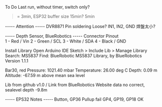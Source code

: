 To Do
Last run, without timer, switch only?
>= 3min, ESP32 buffer size 15min? 5min


----- Attention -----
DVR8871 Pin soldering Loose?
IN1, IN2, GND
焊盤太小?


----- Depth Sensor, BlueRobotics -----
Connector Pinout	
1 - Red / Vin
2 - Green / SCL
3 - White / SDA
4 - Black / GND

Install Library
Open Arduino IDE
Sketch > Include Lib > Manage Library
Search: MS5837
Find: BlueRobotic MS5837 Library, by BlueRobotics
Version 1.1.1

Bar30, red
Pressure: 1021.40 mbar
Temperature: 26.00 deg C
Depth: 0.09 m
Altitude: -67.59 m above mean sea level


Lib from github v1.0 / Link from BlueRobotics Website
data no correct, sealevel depth -9.8m




----- EPS32 Notes -----
Button, GP36 Pullup fail
GP4, GP19, GP18 OK 